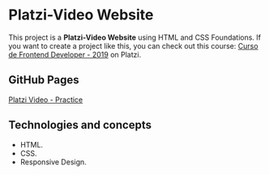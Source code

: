 # Platzi-Video Website

This project is a **Platzi-Video Website** using HTML and CSS Foundations. If you want to create a project like this, you can check out this course: [Curso de Frontend Developer - 2019](https://platzi.com/clases/old/frontend-developer-2019/) on Platzi.

## GitHub Pages

[Platzi Video - Practice](https://mauriciojcarrillo.github.io/platzi-video-website)

## Technologies and concepts

- HTML.
- CSS.
- Responsive Design.
